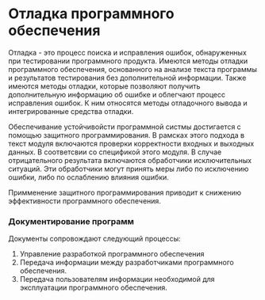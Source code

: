 # Отладка программного обеспечения
Отладка - это процесс поиска и исправления ошибок, обнаруженных при тестировании программного продукта. Имеются методы отладки программного обеспечения, основанного на анализе текста программы и результатов тестирования без дополнительной информации. Также имеются методы отладки, которые позволяют получить дополнительную информацию об ошибке и облегчают процесс исправления ошибок. К ним относятся методы отладочного вывода и интегрированные средства отладки.

Обеспечивание устойчивойсти программной систмы достигается с помощью защитного программирования. В рамсках этого подхода в текст модуля включаются проверки корректности входных и выходных данных. В соответсвии со спецификой этого модуля. В случае отрицательного результата включаются обработчики исключительных ситуаций. Эти обработчики могут принять меры либо по исключению ошибки, либо по ослаблению влияния ошибки.

Примменение защитного программирования приводит к снижению эффективности программного обеспечения.

### Документирование программ
Документы сопровождают следующий процессы:
1. Управление разработкой программного обеспечения
2. Передача информации между разработчиками программного обеспечения.
3. Передача пользователям информации необходимой для эксплуатации программного обеспечения.

